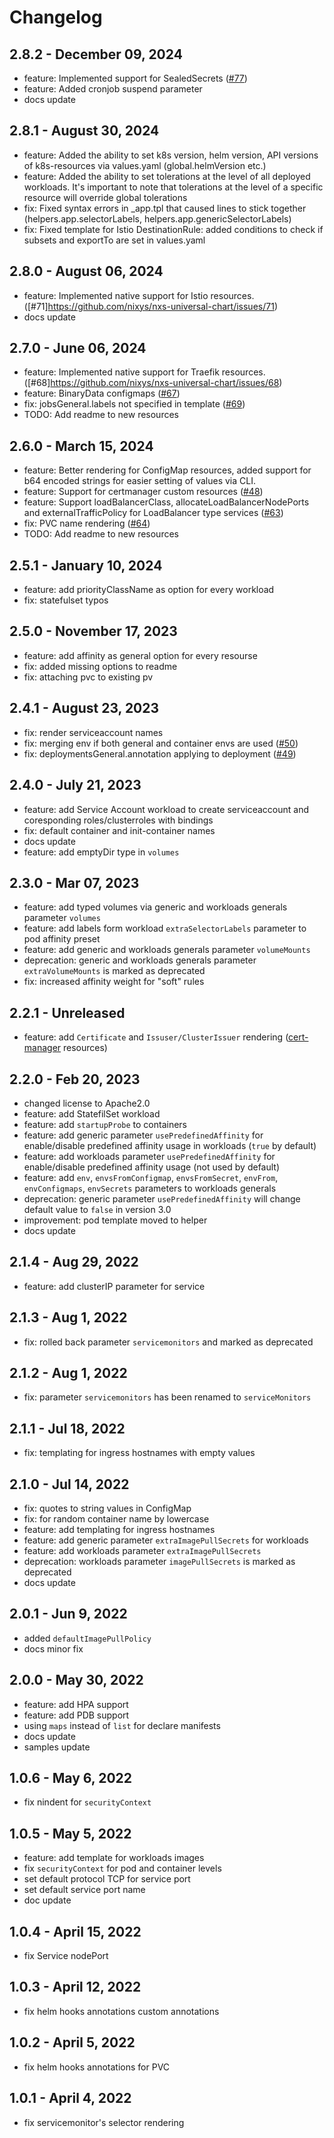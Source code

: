 # Changelog

## 2.8.2 - December 09, 2024
* feature: Implemented support for SealedSecrets ([#77](https://github.com/nixys/nxs-universal-chart/issues/77))
* feature: Added cronjob suspend parameter
* docs update

## 2.8.1 - August 30, 2024
* feature: Added the ability to set k8s version, helm version, API versions of k8s-resources via values.yaml (global.helmVersion etc.)
* feature: Added the ability to set tolerations at the level of all deployed workloads. It's important to note that tolerations at the level of a specific resource will override global tolerations
* fix: Fixed syntax errors in _app.tpl that caused lines to stick together (helpers.app.selectorLabels, helpers.app.genericSelectorLabels)
* fix: Fixed template for Istio DestinationRule: added conditions to check if subsets and exportTo are set in values.yaml

## 2.8.0 - August 06, 2024
* feature: Implemented native support for Istio resources. ([#71]https://github.com/nixys/nxs-universal-chart/issues/71)
* docs update

## 2.7.0 - June 06, 2024
* feature: Implemented native support for Traefik resources. ([#68]https://github.com/nixys/nxs-universal-chart/issues/68)
* feature: BinaryData configmaps ([#67](https://github.com/nixys/nxs-universal-chart/pull/67))
* fix: jobsGeneral.labels not specified in template ([#69](https://github.com/nixys/nxs-universal-chart/issues/69))
* TODO: Add readme to new resources

## 2.6.0 - March 15, 2024
* feature: Better rendering for ConfigMap resources, added support for b64 encoded strings for easier setting of values via CLI. 
* feature: Support for certmanager custom resources ([#48](https://github.com/nixys/nxs-universal-chart/issues/48))
* feature: Support loadBalancerClass, allocateLoadBalancerNodePorts and externalTrafficPolicy for LoadBalancer type services ([#63](https://github.com/nixys/nxs-universal-chart/issues/63))
* fix: PVC name rendering ([#64](https://github.com/nixys/nxs-universal-chart/issues/64))
* TODO: Add readme to new resources

## 2.5.1 - January 10, 2024
* feature: add priorityClassName as option for every workload
* fix: statefulset typos

## 2.5.0 - November 17, 2023
* feature: add affinity as general option for every resourse
* fix: added missing options to readme
* fix: attaching pvc to existing pv

## 2.4.1 - August 23, 2023
* fix: render serviceaccount names
* fix: merging env if both general and container envs are used ([#50](https://github.com/nixys/nxs-universal-chart/issues/50))
* fix: deploymentsGeneral.annotation applying to deployment ([#49](https://github.com/nixys/nxs-universal-chart/issues/49))


## 2.4.0 - July 21, 2023
* feature: add Service Account workload to create serviceaccount and coresponding roles/clusterroles with bindings
* fix: default container and init-container names
* docs update
* feature: add emptyDir type in `volumes`

## 2.3.0 - Mar 07, 2023

* feature: add typed volumes via generic and workloads generals parameter `volumes` 
* feature: add labels form workload `extraSelectorLabels` parameter to pod affinity preset
* feature: add generic and workloads generals parameter `volumeMounts`
* deprecation: generic and workloads generals parameter `extraVolumeMounts` is marked as deprecated
* fix: increased affinity weight for "soft" rules

## 2.2.1 - Unreleased
* feature: add `Certificate` and `Issuser/ClusterIssuer` rendering ([cert-manager](https://cert-manager.io/docs/reference/api-docs) resources)

## 2.2.0 - Feb 20, 2023

* changed license to Apache2.0
* feature: add StatefilSet workload
* feature: add `startupProbe` to containers
* feature: add generic parameter `usePredefinedAffinity` for enable/disable predefined affinity usage in workloads (`true` by default)
* feature: add workloads parameter `usePredefinedAffinity` for enable/disable predefined affinity usage (not used by default)
* feature: add `env`, `envsFromConfigmap`, `envsFromSecret`, `envFrom`, `envConfigmaps`, `envSecrets` parameters to workloads generals
* deprecation: generic parameter `usePredefinedAffinity` will change default value to `false` in version 3.0
* improvement: pod template moved to helper
* docs update

## 2.1.4 - Aug 29, 2022

* feature: add clusterIP parameter for service

## 2.1.3 - Aug 1, 2022

* fix: rolled back parameter `servicemonitors` and marked as deprecated

## 2.1.2 - Aug 1, 2022

* fix: parameter `servicemonitors` has been renamed to `serviceMonitors`

## 2.1.1 - Jul 18, 2022

* fix: templating for ingress hostnames with empty values

## 2.1.0 - Jul 14, 2022

* fix: quotes to string values in ConfigMap
* fix: for random container name by lowercase
* feature: add templating for ingress hostnames
* feature: add generic parameter `extraImagePullSecrets` for workloads
* feature: add workloads parameter `extraImagePullSecrets`
* deprecation: workloads parameter `imagePullSecrets` is marked as deprecated
* docs update

## 2.0.1 - Jun 9, 2022

* added `defaultImagePullPolicy`
* docs minor fix

## 2.0.0 - May 30, 2022

* feature: add HPA support
* feature: add PDB support
* using `maps` instead of `list` for declare manifests
* docs update
* samples update

## 1.0.6 - May 6, 2022

* fix nindent for `securityContext`

## 1.0.5 - May 5, 2022

* feature: add template for workloads images
* fix `securityContext` for pod and container levels
* set default protocol TCP for service port
* set default service port name
* doc update

## 1.0.4 - April 15, 2022

* fix Service nodePort

## 1.0.3 - April 12, 2022

* fix helm hooks annotations custom annotations

## 1.0.2 - April 5, 2022

* fix helm hooks annotations for PVC

## 1.0.1 - April 4, 2022

* fix servicemonitor's selector rendering

